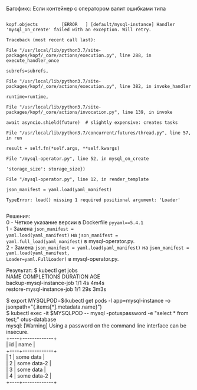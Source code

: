 Багофикс:
Если контейнер с оператором валит ошибками типа</br>

<code>
kopf.objects         [ERROR   ] [default/mysql-instance] Handler 'mysql_on_create' failed with an exception. Will retry.<br/>
Traceback (most recent call last):<br/>
File "/usr/local/lib/python3.7/site-packages/kopf/_core/actions/execution.py", line 288, in execute_handler_once<br/>
subrefs=subrefs,<br/>
File "/usr/local/lib/python3.7/site-packages/kopf/_core/actions/execution.py", line 382, in invoke_handler<br/>
runtime=runtime,<br/>
File "/usr/local/lib/python3.7/site-packages/kopf/_core/actions/invocation.py", line 139, in invoke<br/>
await asyncio.shield(future)  # slightly expensive: creates tasks<br/>
File "/usr/local/lib/python3.7/concurrent/futures/thread.py", line 57, in run<br/>
result = self.fn(*self.args, **self.kwargs)<br/>
File "/mysql-operator.py", line 52, in mysql_on_create<br/>
'storage_size': storage_size})<br/>
File "/mysql-operator.py", line 12, in render_template<br/>
json_manifest = yaml.load(yaml_manifest)<br/>
TypeError: load() missing 1 required positional argument: 'Loader'<br/>
</code>

Решения: <br/>
0 - Четкое указание версии в Dockerfile <code>pyyaml==5.4.1</code><br/>
1 - Замена <code>json_manifest = yaml.load(yaml_manifest)</code> на <code>json_manifest = yaml.full_load(yaml_manifest)</code> в mysql-operator.py.<br/>
2 - Замена <code>json_manifest = yaml.load(yaml_manifest)</code> на <code>json_manifest = yaml.load(yaml_manifest, Loader=yaml.FullLoader)</code> в mysql-operator.py.<br/>



Результат:
<text>
$ kubectl get jobs<br/>
NAME                         COMPLETIONS   DURATION   AGE<br/>
backup-mysql-instance-job    1/1           4s         4m4s<br/>
restore-mysql-instance-job   1/1           29s        3m3s<br/>
</text>

$ export MYSQLPOD=$(kubectl get pods -l app=mysql-instance -o jsonpath="{.items[*].metadata.name}")<br/>
$ kubectl exec -it $MYSQLPOD -- mysql -potuspassword -e "select * from test;" otus-database<br/>
mysql: [Warning] Using a password on the command line interface can be insecure.<br/>
+----+-------------+<br/>
| id | name        |<br/>
+----+-------------+<br/>
|  1 | some data   |<br/>
|  2 | some data-2 |<br/>
|  3 | some data   |<br/>
|  4 | some data-2 |<br/>
+----+-------------+<br/>
